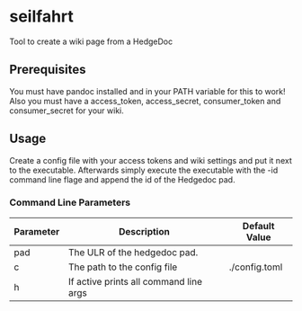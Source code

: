 # seilfahrt

Tool to create a wiki page from a HedgeDoc

## Prerequisites

You must have pandoc installed and in your PATH variable for this to work!
Also you must have a access_token, access_secret, consumer_token and consumer_secret for your wiki.

## Usage

Create a config file with your access tokens and wiki settings and put it next to the executable.
Afterwards simply execute the executable with the -id command line flage and append the id of the Hedgedoc pad.

### Command Line Parameters

| Parameter | Description                            | Default Value |
|-----------|----------------------------------------|---------------|
| pad       | The ULR of the hedgedoc pad.           |               |
| c         | The path to the config file            | ./config.toml |
| h         | If active prints all command line args |               |

